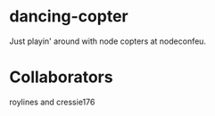dancing-copter
==============

Just playin' around with node copters at nodeconfeu. 

Collaborators
=============
roylines and cressie176
